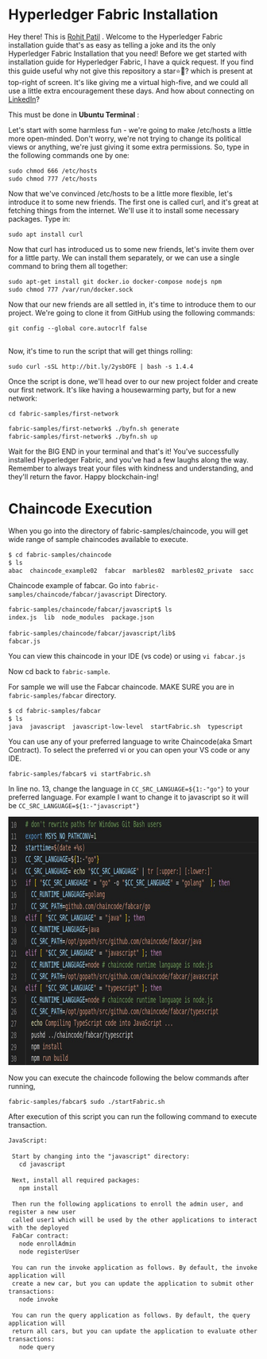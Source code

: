 # Hyperledger Fabric Installation

Hey there! This is <a href="https://www.linkedin.com/in/rohit-patil-06a5261b6/" target="_blank">Rohit Patil</a> . Welcome to the Hyperledger Fabric installation guide that's as easy as telling a joke and its the only Hyperledger Fabric Installation that you need! Before we get started with installation guide for Hyperledger Fabric, I have a quick request. If you find this guide useful why not give this repository a star⭐🤩? which is present at top-right of screen. It's like giving me a virtual high-five, and we could all use a little extra encouragement these days. And how about connecting on [LinkedIn](https://www.linkedin.com/in/rohit-patil-06a5261b6/)?

This must be done in **Ubuntu Terminal** :

Let's start with some harmless fun - we're going to make /etc/hosts a little more open-minded. Don't worry, we're not trying to change its political views or anything, we're just giving it some extra permissions. So, type in the following commands one by one:


```
sudo chmod 666 /etc/hosts
sudo chmod 777 /etc/hosts
```
Now that we've convinced /etc/hosts to be a little more flexible, let's introduce it to some new friends. The first one is called curl, and it's great at fetching things from the internet. We'll use it to install some necessary packages. Type in:


```
sudo apt install curl 

```
Now that curl has introduced us to some new friends, let's invite them over for a little party. We can install them separately, or we can use a single command to bring them all together:

```
sudo apt-get install git docker.io docker-compose nodejs npm 
sudo chmod 777 /var/run/docker.sock
```
Now that our new friends are all settled in, it's time to introduce them to our project. We're going to clone it from GitHub using the following commands:

```
git config --global core.autocrlf false
 
```
Now, it's time to run the script that will get things rolling:

```
sudo curl -sSL http://bit.ly/2ysbOFE | bash -s 1.4.4
```
Once the script is done, we'll head over to our new project folder and create our first network. It's like having a housewarming party, but for a new network:

```
cd fabric-samples/first-network
```
```
fabric-samples/first-network$ ./byfn.sh generate
fabric-samples/first-network$ ./byfn.sh up
```

Wait for the BIG END in your terminal and that's it! You've successfully installed Hyperledger Fabric, and you've had a few laughs along the way. Remember to always treat your files with kindness and understanding, and they'll return the favor. Happy blockchain-ing!


# Chaincode Execution

When you go into the directory of fabric-samples/chaincode, you will get wide range of sample chaincodes available to execute.

```console
$ cd fabric-samples/chaincode
$ ls
abac  chaincode_example02  fabcar  marbles02  marbles02_private  sacc

```
Chaincode example of fabcar. Go into ```fabric-samples/chaincode/fabcar/javascript``` Directory.
```console
fabric-samples/chaincode/fabcar/javascript$ ls
index.js  lib  node_modules  package.json

fabric-samples/chaincode/fabcar/javascript/lib$
fabcar.js
```


You can view this chaincode in your IDE (vs code) or using ```vi fabcar.js```

Now cd back to ```fabric-sample```.

For sample we will use the Fabcar chaincode. MAKE SURE you are in ```fabric-samples/fabcar``` directory.

```console
$ cd fabric-samples/fabcar
$ ls
java  javascript  javascript-low-level  startFabric.sh  typescript

```
You can use any of your preferred language to write Chaincode(aka Smart Contract).
To select the preferred vi or you can open your VS code or any IDE.

```
fabric-samples/fabcar$ vi startFabric.sh

```
In line no. 13, change the language in ```CC_SRC_LANGUAGE=${1:-"go"}``` to your preferred language. For example I want to change it to javascript so it will be ```CC_SRC_LANGUAGE=${1:-"javascript"}```


<img src="git.jpg" alt="Alt text" width="900" height="500">

 Now you can execute the chaincode following the below commands after running,
 ```
 fabric-samples/fabcar$ sudo ./startFabric.sh

 ```
 After execution of this script you can run the following command to execute transaction.
 ```console
 JavaScript:

  Start by changing into the "javascript" directory:
    cd javascript

  Next, install all required packages:
    npm install

  Then run the following applications to enroll the admin user, and register a new user
  called user1 which will be used by the other applications to interact with the deployed
  FabCar contract:
    node enrollAdmin
    node registerUser

  You can run the invoke application as follows. By default, the invoke application will
  create a new car, but you can update the application to submit other transactions:
    node invoke

  You can run the query application as follows. By default, the query application will
  return all cars, but you can update the application to evaluate other transactions:
    node query
```
